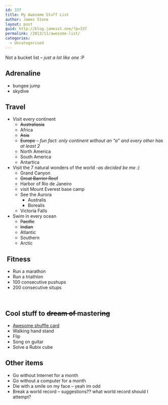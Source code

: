 ```yaml
---
id: 337
title: My Awesome Stuff List
author: James Stone
layout: post
guid: http://blog.jamesst.one/?p=337
permalink: /2013/11/awesome-list/
categories:
  - Uncategorised
---
```

Not a bucket list &#8211; *just a lot like one* :P

## Adrenaline

  * bungee jump
  * skydive

## Travel

  * Visit every continent 
      * <del>Australiasia</del>
      * Africa
      * <del>Asia</del>
      * <del>Europe</del> &#8211; *fun fact: only continent without an &#8220;a&#8221; and every other has at least 2*
      * North America
      * South America
      * Antartica
  * Visit the 7 natural wonders of the world -*as decided be me :)* 
      * Grand Canyon
      * <del>Great Barrier Reef</del>
      * Harbor of Rio de Janeiro
      * visit Mount Everest base camp
      * See the Aurora 
          * Australis
          * Borealis
      * Victoria Falls
  * Swim in every ocean 
      * <del>Pacific</del>
      * <del>Indian</del>
      * Atlantic
      * Southern
      * Arctic

##  Fitness

  * Run a marathon
  * Run a triathlon
  * 100 consecutive pushups
  * 200 consecutive situps

&nbsp;

## Cool stuff to <del>dream of </del>master<del>ing</del>

  * <a href="https://en.wikipedia.org/wiki/Shuffling#Riffle" target="_blank">Awesome shuffle card</a>
  * Walking hand stand
  * Flip
  * Song on guitar
  * Solve a Rubix cube

## Other items

  * Go without Internet for a month
  * Go without a computer for a month
  * Die with a smile on my face &#8211; yeah im odd
  * Break a world record – suggestions?? what world record should I attempt?
